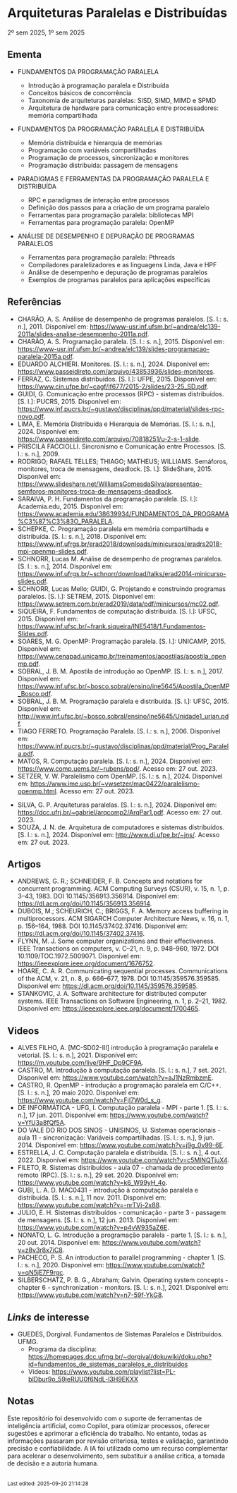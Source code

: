 # Arquiteturas Paralelas e Distribuídas

2º sem 2025, 1º sem 2025

## Ementa

* FUNDAMENTOS DA PROGRAMAÇÃO PARALELA

    * Introdução à programação paralela e Distribuída
    * Conceitos básicos de concorrência
    * Taxonomia de arquiteturas paralelas: SISD, SIMD, MIMD e SPMD
    * Arquitetura de hardware para comunicação entre processadores: memória compartilhada

* FUNDAMENTOS DA PROGRAMAÇÃO PARALELA E DISTRIBUÍDA

    * Memória distribuída e hierarquia de memórias
    * Programação com variáveis compartilhadas
    * Programação de processos, sincronização e monitores
    * Programação distribuída: passagem de mensagens

* PARADIGMAS E FERRAMENTAS DA PROGRAMAÇÃO PARALELA E DISTRIBUÍDA

    * RPC e paradigmas de interação entre processos
    * Definição dos passos para a criação de um programa paralelo
    * Ferramentas para programação paralela: bibliotecas MPI
    * Ferramentas para programação paralela: OpenMP

* ANÁLISE DE DESEMPENHO E DEPURAÇÃO DE PROGRAMAS PARALELOS

    * Ferramentas para programação paralela: Pthreads
    * Compiladores paralelizadores e as linguagens Linda, Java e HPF
    * Análise de desempenho e depuração de programas paralelos
    * Exemplos de programas paralelos para aplicações específicas

## Referências

* CHARÃO, A. S. Análise de desempenho de programas paralelos. [S. l.: s. n.], 2011. Disponível em: https://www-usr.inf.ufsm.br/~andrea/elc139-2011a/slides-analise-desempenho-2011a.pdf.
* CHARÃO, A. S. Programação paralela. [S. l.: s. n.], 2015. Disponível em: https://www-usr.inf.ufsm.br/~andrea/elc139/slides-programacao-paralela-2015a.pdf.
* EDUARDO ALCHIERI. Monitores. [S. l.: s. n.], 2024. Disponível em: https://www.passeidireto.com/arquivo/43853936/slides-monitores.
* FERRAZ, C. Sistemas distribuídos. [S. l.]: UFPE, 2015. Disponível em: https://www.cin.ufpe.br/~cagf/if677/2015-2/slides/23-25_SD.pdf.
* GUIDI, G. Comunicação entre processos (RPC) - sistemas distribuídos. [S. l.]: PUCRS, 2015. Disponível em: https://www.inf.pucrs.br/~gustavo/disciplinas/ppd/material/slides-rpc-novo.pdf.
* LIMA, E. Memória Distribuída e Hierarquia de Memórias. [S. l.: s. n.], 2024. Disponível em: https://www.passeidireto.com/arquivo/70818251/u-2-s-1-slide.
* PRISCILA FACCIOLLI. Sincronismo e Comunicação entre Processos. [S. l.: s. n.], 2009.
* RODRIGO; RAFAEL TELLES; THIAGO; MATHEUS; WILLIAMS. Semáforos, monitores, troca de mensagens, deadlock. [S. l.]: SlideShare, 2015. Disponível em: https://www.slideshare.net/WilliamsGomesdaSilva/apresentao-semforos-monitores-troca-de-mensagens-deadlock.
* SARAIVA, P. H. Fundamentos da programação paralela. [S. l.]: Academia.edu, 2015. Disponível em: https://www.academia.edu/38639934/FUNDAMENTOS_DA_PROGRAMA%C3%87%C3%83O_PARALELA.
* SCHEPKE, C. Programação paralela em memória compartilhada e distribuída. [S. l.: s. n.], 2018. Disponível em: https://www.inf.ufrgs.br/erad2018/downloads/minicursos/eradrs2018-mpi-openmp-slides.pdf.
* SCHNORR, Lucas M. Análise de desempenho de programas paralelos. [S. l.: s. n.], 2014. Disponível em: https://www.inf.ufrgs.br/~schnorr/download/talks/erad2014-minicurso-slides.pdf.
* SCHNORR, Lucas Mello; GUIDI, G. Projetando e construindo programas paralelos. [S. l.]: SETREM, 2015. Disponível em: https://www.setrem.com.br/erad2019/data/pdf/minicursos/mc02.pdf.
* SIQUEIRA, F. Fundamentos de computação distribuída. [S. l.]: UFSC, 2015. Disponível em: https://www.inf.ufsc.br/~frank.siqueira/INE5418/1.Fundamentos-Slides.pdf.
* SOARES, M. G. OpenMP: Programação paralela. [S. l.]: UNICAMP, 2015. Disponível em: https://www.cenapad.unicamp.br/treinamentos/apostilas/apostila_openmp.pdf.
* SOBRAL, J. B. M. Apostila de introdução ao OpenMP. [S. l.: s. n.], 2017. Disponível em: https://www.inf.ufsc.br/~bosco.sobral/ensino/ine5645/Apostila_OpenMP_Bosco.pdf.
* SOBRAL, J. B. M. Programação paralela e distribuída. [S. l.]: UFSC, 2015. Disponível em: http://www.inf.ufsc.br/~bosco.sobral/ensino/ine5645/Unidade1_urian.pdf.
* TIAGO FERRETO. Programação Paralela. [S. l.: s. n.], 2006. Disponível em: https://www.inf.pucrs.br/~gustavo/disciplinas/ppd/material/Prog_Paralela.pdf.
* MATOS, R. Computação paralela. [S. l.: s. n.], 2024. Disponível em: https://www.comp.uems.br/~rubens/ppd/. Acesso em: 27 out. 2023.
* SETZER, V. W. Paralelismo com OpenMP. [S. l.: s. n.], 2024. Disponível em: https://www.ime.usp.br/~vwsetzer/mac0422/paralelismo-openmp.html. Acesso em: 27 out. 2023.
- SILVA, G. P. Arquiteturas paralelas. [S. l.: s. n.], 2024. Disponível em: https://dcc.ufrj.br/~gabriel/arqcomp2/ArqPar1.pdf. Acesso em: 27 out. 2023.
- SOUZA, J. N. de. Arquitetura de computadores e sistemas distribuídos. [S. l.: s. n.], 2024. Disponível em: http://www.di.ufpe.br/~jns/. Acesso em: 27 out. 2023.

## Artigos

* ANDREWS, G. R.; SCHNEIDER, F. B. Concepts and notations for concurrent programming. ACM Computing Surveys (CSUR), v. 15, n. 1, p. 3–43, 1983. DOI 10.1145/356913.356914. Disponível em: https://dl.acm.org/doi/10.1145/356913.356914.
* DUBOIS, M.; SCHEURICH, C.; BRIGGS, F. A. Memory access buffering in multiprocessors. ACM SIGARCH Computer Architecture News, v. 16, n. 1, p. 156–164, 1988. DOI 10.1145/37402.37416. Disponível em: https://dl.acm.org/doi/10.1145/37402.37416.
* FLYNN, M. J. Some computer organizations and their effectiveness. IEEE Transactions on computers, v. C–21, n. 9, p. 948–960, 1972. DOI 10.1109/TOC.1972.5009071. Disponível em: https://ieeexplore.ieee.org/document/1676752.
* HOARE, C. A. R. Communicating sequential processes. Communications of the ACM, v. 21, n. 8, p. 666–677, 1978. DOI 10.1145/359576.359585. Disponível em: https://dl.acm.org/doi/10.1145/359576.359585.
* STANKOVIC, J. A. Software architecture for distributed computer systems. IEEE Transactions on Software Engineering, n. 1, p. 2–21, 1982. Disponível em: https://ieeexplore.ieee.org/document/1700465.

## Videos

* ALVES FILHO, A. [MC-SD02-III] introdução à programação paralela e vetorial. [S. l.: s. n.], 2021. Disponível em: https://m.youtube.com/live/9HF_Dp9CF9A.
* CASTRO, M. Introdução à computação paralela. [S. l.: s. n.], 7 set. 2021. Disponível em: https://www.youtube.com/watch?v=aJ1NzRmbzmE.
* CASTRO, R. OpenMP - introdução a programação paralela em C/C++. [S. l.: s. n.], 20 maio 2020. Disponível em: https://www.youtube.com/watch?v=FjI7W0d_s_g.
* DE INFORMÁTICA - UFG, I. Computação paralela - MPI - parte 1. [S. l.: s. n.], 17 jun. 2011. Disponível em: https://www.youtube.com/watch?v=YfU3a8fQf5A.
* DO VALE DO RIO DOS SINOS - UNISINOS, U. Sistemas operacionais - aula 11 - sincronização: Variáveis compartilhadas. [S. l.: s. n.], 9 jun. 2014. Disponível em: https://www.youtube.com/watch?v=j9g_0v99-6E.
* ESTRELLA, J. C. Computação paralela e distribuída. [S. l.: s. n.], 4 out. 2022. Disponível em: https://www.youtube.com/watch?v=c5MlNQTjuX4.
* FILETO, R. Sistemas distribuídos - aula 07 - chamada de procedimento remoto (RPC). [S. l.: s. n.], 29 set. 2020. Disponível em: https://www.youtube.com/watch?v=k6_W99yH_4o.
* GUBI, L. A. D. MAC0431 - introdução à computação paralela e distribuída. [S. l.: s. n.], 11 nov. 2011. Disponível em: https://www.youtube.com/watch?v=-nrTVi-2x88.
* JULIO, E. H. Sistemas distribuídos - comunicação - parte 3 - passagem de mensagens. [S. l.: s. n.], 12 jun. 2013. Disponível em: https://www.youtube.com/watch?v=p4vW935aZ6E.
* NONATO, L. G. Introdução a programação paralela - parte 1. [S. l.: s. n.], 20 out. 2014. Disponível em: https://www.youtube.com/watch?v=z8v3r8x7iC8.
* PACHECO, P. S. An introduction to parallel programming - chapter 1. [S. l.: s. n.], 2020. Disponível em: https://www.youtube.com/watch?v=qN5jE7F9rgc.
* SILBERSCHATZ, P. B. G., Abraham; Galvin. Operating system concepts - chapter 6 - synchronization - monitors. [S. l.: s. n.], 2021. Disponível em: https://www.youtube.com/watch?v=n7-59f-YkG8.

## *Links* de interesse

* GUEDES, Dorgival. Fundamentos de Sistemas Paralelos e Distribuídos. UFMG. 
  * Programa da disciplina: https://homepages.dcc.ufmg.br/~dorgival/dokuwiki/doku.php?id=fundamentos_de_sistemas_paralelos_e_distribuidos
  * Vídeos: https://www.youtube.com/playlist?list=PL-blDbur9o_59jeRUU0f6NdL-l3H9EKXX

## Notas

Este repositório foi desenvolvido com o suporte de ferramentas de inteligência artificial, como Copilot, para otimizar processos, oferecer sugestões e aprimorar a eficiência do trabalho. No entanto, todas as informações passaram por revisão criteriosa, testes e validação, garantindo precisão e confiabilidade. A IA foi utilizada como um recurso complementar para acelerar o desenvolvimento, sem substituir a análise crítica, a tomada de decisão e a autoria humana.

<br><sub>Last edited: 2025-09-20 21:14:28</sub>
